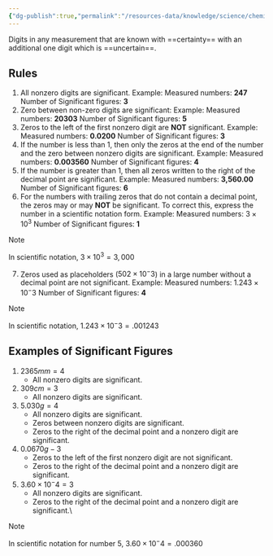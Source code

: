 ```yaml
---
{"dg-publish":true,"permalink":"/resources-data/knowledge/science/chemistry/significant-figures/"}
---
```


Digits in any measurement that are known with ==certainty== with an additional one digit which is ==uncertain==.
## Rules
1. All nonzero digits are significant.
	   Example:
	   Measured numbers: **247**
	   Number of Significant figures: **3**
2. Zero between non-zero digits are significant:
	   Example:
	   Measured numbers: **20303**
	   Number of Significant figures: **5**
3. Zeros to the left of the first nonzero digit are **NOT** significant.
	   Example:
	   Measured numbers: **0.0200**
	   Number of Significant figures: **3**
4. If the number is less than 1, then only the zeros at the end of the number and the zero between nonzero digits are significant.
	   Example:
	   Measured numbers: **0.003560**
	   Number of Significant figures: **4**
5. If the number is greater than 1, then all zeros written to the right of the decimal point are significant.
	   Example:
	   Measured numbers: **3,560.00**
	   Number of Significant figures: **6**
6. For the numbers with trailing zeros that do not contain a decimal point, the zeros may or may **NOT** be significant. To correct this, express the number in a scientific notation form.
	   Example:
	   Measured numbers: $3 \times 10^3$
	   Number of Significant figures: **1**
> [!note]
> In scientific notation, $3 \times 10^3 = 3,000$
7. Zeros used as placeholders ($502 \times 10^-3$) in a large number without a decimal point are not significant.
	   Example:
	   Measured numbers: $1.243 \times 10^-3$
	   Number of Significant figures: **4**
> [!note]
> In scientific notation, $1.243 \times 10^-3 = .001243$


## Examples of Significant Figures
1. $2365mm = 4$
	* All nonzero digits are significant. 
2. $309cm = 3$
	* All nonzero digits are significant. 
3. $5.030g = 4$
	* All nonzero digits are significant.
	* Zeros between nonzero digits are significant.
	* Zeros to the right of the decimal point and a nonzero digit are significant.
4. $0.0670g - 3$
	* Zeros to the left of the first nonzero digit are not significant.
	* Zeros to the right of the decimal point and a nonzero digit are significant.
5. $3.60 \times 10^-4 = 3$
	* All nonzero digits are significant.
	* Zeros to the right of the decimal point and a nonzero digit are significant.\

> [!note]
> In scientific notation for number 5, $3.60 \times 10^-4 = .000360$